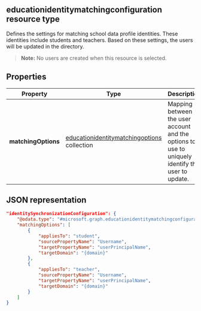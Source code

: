 ## educationidentitymatchingconfiguration resource type

Defines the settings for matching school data profile identities. These identities include students and teachers. Based on these settings, the users will be updated in the directory.

> **Note:** No users are created when this resource is selected.

## Properties

| Property | Type | Description |
|-|-|-|
| **matchingOptions** | [educationidentitymatchingoptions](educationidentitymatchingoptions.md) collection | Mapping between the user account and the options to use to uniquely identify the user to update. |

## JSON representation

```json
"identitySynchronizationConfiguration": {
    "@odata.type": "#microsoft.graph.educationidentitymatchingconfiguration",
    "matchingOptions": [
        {
            "appliesTo": "student",
            "sourcePropertyName": "Username",
            "targetPropertyName": "userPrincipalName",
            "targetDomain": "{domain}"
        },
        {
            "appliesTo": "teacher",
            "sourcePropertyName": "Username",
            "targetPropertyName": "userPrincipalName",
            "targetDomain": "{domain}"
        }
    ]
}
```
